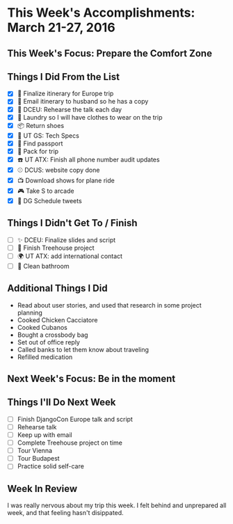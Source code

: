 # This Week's Accomplishments: March 21-27, 2016

## This Week's Focus: Prepare the Comfort Zone 

## Things I Did From the List

- [x] :european_castle: Finalize itinerary for Europe trip 
- [x] :email: Email itinerary to husband so he has a copy 
- [x] :microphone: DCEU: Rehearse the talk each day 
- [x] :womans_clothes: Laundry so I will have clothes to wear on the trip 
- [x] :package: Return shoes 
- [x] :paperclip: UT GS: Tech Specs 
- [x] :passport_control: Find passport 
- [x] :handbag: Pack for trip 
- [x] :phone: UT ATX: Finish all phone number audit updates 
- [x] :baseball: DCUS: website copy done 
- [x] :tv: Download shows for plane ride 
- [x] :video_game: Take S to arcade 
- [x] :iphone: DG Schedule tweets 

## Things I Didn't Get To / Finish

- [ ] :sparkles: DCEU: Finalize slides and script 
- [ ] :deciduous_tree: Finish Treehouse project
- [ ] :earth_africa: UT ATX: add international contact
- [ ] :toilet: Clean bathroom 

## Additional Things I Did

- Read about user stories, and used that research in some project planning 
- Cooked Chicken Cacciatore 
- Cooked Cubanos 
- Bought a crossbody bag 
- Set out of office reply 
- Called banks to let them know about traveling 
- Refilled medication


## Next Week's Focus: Be in the moment

## Things I'll Do Next Week
- [ ] Finish DjangoCon Europe talk and script 
- [ ] Rehearse talk 
- [ ] Keep up with email 
- [ ] Complete Treehouse project on time 
- [ ] Tour Vienna 
- [ ] Tour Budapest 
- [ ] Practice solid self-care

## Week In Review
I was really nervous about my trip this week. I felt behind and unprepared all week, and that feeling hasn't disippated. 

